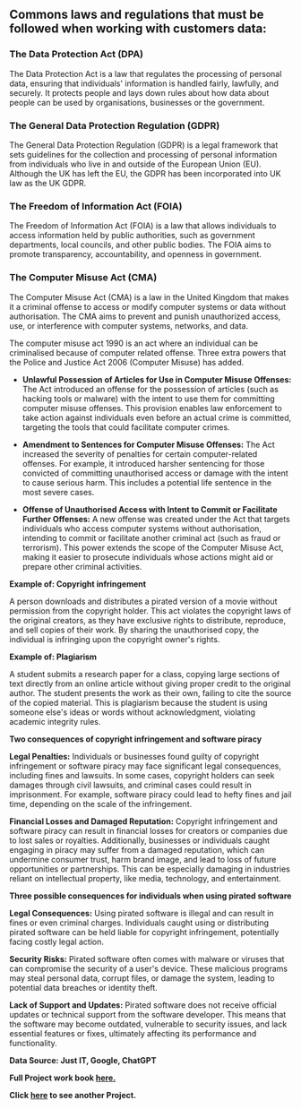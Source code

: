 ## Commons laws and regulations that must be followed when working with customers data:

### The Data Protection Act (DPA)

The Data Protection Act is a law that regulates the processing of personal data, ensuring that individuals' information is handled fairly, lawfully, and securely. It protects people and lays down rules about how data about people can be used by organisations, businesses or the government.

### The General Data Protection Regulation (GDPR)

The General Data Protection Regulation (GDPR) is a legal framework that sets guidelines for the collection and processing of personal information from individuals who live in and outside of the European Union (EU). Although the UK has left the EU, the GDPR has been incorporated into UK law as the UK GDPR.

### The Freedom of Information Act (FOIA)

The Freedom of Information Act (FOIA) is a law that allows individuals to access information held by public authorities, such as government departments, local councils, and other public bodies. The FOIA aims to promote transparency, accountability, and openness in government.

### The Computer Misuse Act (CMA)

The Computer Misuse Act (CMA) is a law in the United Kingdom that makes it a criminal offense to access or modify computer systems or data without authorisation. The CMA aims to prevent and punish unauthorized access, use, or interference with computer systems, networks, and data.

The computer misuse act 1990 is an act where an individual can be criminalised because of computer related offense. Three extra powers that the Police and Justice Act 2006 (Computer Misuse) has added.

* **Unlawful Possession of Articles for Use in Computer Misuse Offenses:**
The Act introduced an offense for the possession of articles (such as hacking tools or malware) with the intent to use them for committing computer misuse offenses. This provision enables law enforcement to take action against individuals even before an actual crime is committed, targeting the tools that could facilitate computer crimes.

* **Amendment to Sentences for Computer Misuse Offenses:**
The Act increased the severity of penalties for certain computer-related offenses. For example, it introduced harsher sentencing for those convicted of committing unauthorised access or damage with the intent to cause serious harm. This includes a potential life sentence in the most severe cases.

* **Offense of Unauthorised Access with Intent to Commit or Facilitate Further Offenses:**
A new offense was created under the Act that targets individuals who access computer systems without authorisation, intending to commit or facilitate another criminal act (such as fraud or terrorism). This power extends the scope of the Computer Misuse Act, making it easier to prosecute individuals whose actions might aid or prepare other criminal activities.

**Example of: Copyright infringement**

A person downloads and distributes a pirated version of a movie without permission from the copyright holder. This act violates the copyright laws of the original creators, as they have exclusive rights to distribute, reproduce, and sell copies of their work. By sharing the unauthorised copy, the individual is infringing upon the copyright owner's rights.

**Example of: Plagiarism**

A student submits a research paper for a class, copying large sections of text directly from an online article without giving proper credit to the original author. The student presents the work as their own, failing to cite the source of the copied material. This is plagiarism because the student is using someone else's ideas or words without acknowledgment, violating academic integrity rules.

**Two consequences of copyright infringement and software piracy**

**Legal Penalties:** Individuals or businesses found guilty of copyright infringement or software piracy may face significant legal consequences, including fines and lawsuits. In some cases, copyright holders can seek damages through civil lawsuits, and criminal cases could result in imprisonment. For example, software piracy could lead to hefty fines and jail time, depending on the scale of the infringement.

**Financial Losses and Damaged Reputation:** Copyright infringement and software piracy can result in financial losses for creators or companies due to lost sales or royalties. Additionally, businesses or individuals caught engaging in piracy may suffer from a damaged reputation, which can undermine consumer trust, harm brand image, and lead to loss of future opportunities or partnerships. This can be especially damaging in industries reliant on intellectual property, like media, technology, and entertainment.

**Three possible consequences for individuals when using pirated software**

**Legal Consequences:** Using pirated software is illegal and can result in fines or even criminal charges. Individuals caught using or distributing pirated software can be held liable for copyright infringement, potentially facing costly legal action.

**Security Risks:** Pirated software often comes with malware or viruses that can compromise the security of a user's device. These malicious programs may steal personal data, corrupt files, or damage the system, leading to potential data breaches or identity theft.

**Lack of Support and Updates:** Pirated software does not receive official updates or technical support from the software developer. This means that the software may become outdated, vulnerable to security issues, and lack essential features or fixes, ultimately affecting its performance and functionality.

**Data Source: Just IT, Google, ChatGPT**

**Full Project work book [here.](https://drive.google.com/file/d/1zp4QdoIv9OCmmm5aaVVeeruzMfTr5BVv/view?usp=drive_link)**

**Click [here](https://github.com/Alamin-analyser/Data-visualisation-in-Tableau-Music-Industry) to see another Project.**

